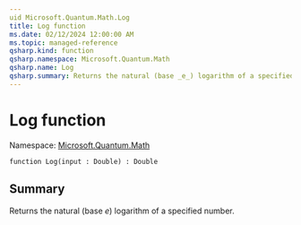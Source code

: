```yaml
---
uid Microsoft.Quantum.Math.Log
title: Log function
ms.date: 02/12/2024 12:00:00 AM
ms.topic: managed-reference
qsharp.kind: function
qsharp.namespace: Microsoft.Quantum.Math
qsharp.name: Log
qsharp.summary: Returns the natural (base _e_) logarithm of a specified number.
---
```


# Log function

Namespace: [Microsoft.Quantum.Math](xref:Microsoft.Quantum.Math)

```qsharp
function Log(input : Double) : Double
```

## Summary
Returns the natural (base _e_) logarithm of a specified number.
